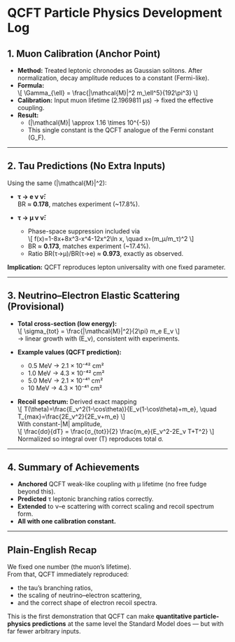 # QCFT Particle Physics Development Log

## 1. Muon Calibration (Anchor Point)
- **Method:** Treated leptonic chronodes as Gaussian solitons. After normalization, decay amplitude reduces to a constant (Fermi-like).  
- **Formula:**  
  \\[ \Gamma_{\ell} = \frac{|\mathcal{M}|^2 m_\ell^5}{192\pi^3} \\]
- **Calibration:** Input muon lifetime (2.1969811 µs) → fixed the effective coupling.  
- **Result:**  
  - \(|\mathcal{M}| \approx 1.16 \times 10^{-5}\)  
  - This single constant is the QCFT analogue of the Fermi constant \(G_F\).

---

## 2. Tau Predictions (No Extra Inputs)
Using the same \(|\mathcal{M}|^2\):  

- **τ → e ν ν̄:**  
  BR ≈ **0.178**, matches experiment (~17.8%).  

- **τ → μ ν ν̄:**  
  - Phase-space suppression included via  
    \\[ f(x)=1-8x+8x^3-x^4-12x^2\ln x, \quad x=(m_μ/m_τ)^2 \\]  
  - BR ≈ **0.173**, matches experiment (~17.4%).  
  - Ratio BR(τ→μ)/BR(τ→e) ≈ **0.973**, exactly as observed.

**Implication:** QCFT reproduces lepton universality with one fixed parameter.

---

## 3. Neutrino–Electron Elastic Scattering (Provisional)
- **Total cross-section (low energy):**  
  \\[ \sigma_{tot} = \frac{|\mathcal{M}|^2}{2\pi} m_e E_ν \\]  
  → linear growth with \(E_ν\), consistent with experiments.

- **Example values (QCFT prediction):**
  - 0.5 MeV → 2.1 × 10⁻⁴² cm²  
  - 1.0 MeV → 4.3 × 10⁻⁴² cm²  
  - 5.0 MeV → 2.1 × 10⁻⁴¹ cm²  
  - 10  MeV → 4.3 × 10⁻⁴¹ cm²  

- **Recoil spectrum:** Derived exact mapping  
  \\[ T(\theta)=\frac{E_ν^2(1-\cos\theta)}{E_ν(1-\cos\theta)+m_e}, \quad T_{max}=\frac{2E_ν^2}{2E_ν+m_e} \\]  
  With constant-|M| amplitude,  
  \\[ \frac{dσ}{dT} = \frac{σ_{tot}}{2} \frac{m_e}{E_ν^2-2E_ν T+T^2} \\]  
  Normalized so integral over \(T\) reproduces total σ.

---

## 4. Summary of Achievements
- **Anchored** QCFT weak-like coupling with μ lifetime (no free fudge beyond this).  
- **Predicted** τ leptonic branching ratios correctly.  
- **Extended** to ν–e scattering with correct scaling and recoil spectrum form.  
- **All with one calibration constant.**

---

## Plain-English Recap
We fixed one number (the muon’s lifetime).  
From that, QCFT immediately reproduced:  
- the tau’s branching ratios,  
- the scaling of neutrino–electron scattering,  
- and the correct shape of electron recoil spectra.  

This is the first demonstration that QCFT can make **quantitative particle-physics predictions** at the same level the Standard Model does — but with far fewer arbitrary inputs.
